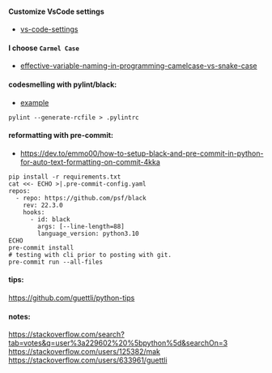 #### Customize VsCode settings

- [vs-code-settings](https://dev.to/softwaredotcom/vs-code-settings-you-should-customize-5e75)

#### I choose `Carmel Case`

- [effective-variable-naming-in-programming-camelcase-vs-snake-case](https://medium.com/@eusdima/effective-variable-naming-in-programming-camelcase-vs-snake-case-a026e3037792#:~:text=For%20example%2C%20JavaScript%20and%20Java%20developers%20typically,use%20CamelCase%2C%20while%20Python%20developers%20prefer%20snake_case.)

#### codesmelling with pylint/black:

- [example](https://raw.githubusercontent.com/saminarp/rwar/main/.pylintrc)

```
pylint --generate-rcfile > .pylintrc
```

#### reformatting with pre-commit:

- https://dev.to/emmo00/how-to-setup-black-and-pre-commit-in-python-for-auto-text-formatting-on-commit-4kka

```
pip install -r requirements.txt
cat <<- ECHO >|.pre-commit-config.yaml
repos:
  - repo: https://github.com/psf/black
    rev: 22.3.0
    hooks:
      - id: black
        args: [--line-length=88]
        language_version: python3.10
ECHO
pre-commit install
# testing with cli prior to posting with git.
pre-commit run --all-files
```

#### tips:

https://github.com/guettli/python-tips

#### notes:

https://stackoverflow.com/search?tab=votes&q=user%3a229602%20%5bpython%5d&searchOn=3
https://stackoverflow.com/users/125382/mak
https://stackoverflow.com/users/633961/guettli
